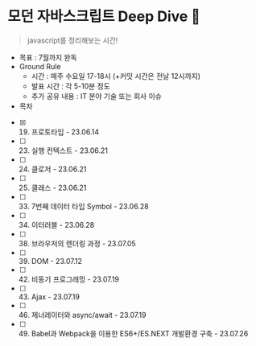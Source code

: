 # 모던 자바스크립트 Deep Dive 🌊
> javascript를 정리해보는 시간!

* 목표 : 7월까지 완독 
* Ground Rule
  * 시간 : 매주 수요일 17-18시 (+커밋 시간은 전날 12시까지) 
  * 발표 시간 : 각 5-10분 정도
  * 추가 공유 내용 : IT 분야 기술 또는 회사 이슈
* 목차
* [x] 19. 프로토타입 - 23.06.14
* [ ] 23. 실행 컨텍스트 - 23.06.21
* [ ] 24. 클로저 - 23.06.21
* [ ] 25. 클래스 - 23.06.21
* [ ] 33. 7번째 데이터 타입 Symbol - 23.06.28
* [ ] 34. 이터러블 - 23.06.28
* [ ] 38. 브라우저의 렌더링 과정 - 23.07.05
* [ ] 39. DOM - 23.07.12
* [ ] 42. 비동기 프로그래밍 - 23.07.19
* [ ] 43. Ajax - 23.07.19
* [ ] 46. 제너레이터와 async/await - 23.07.19
* [ ] 49. Babel과 Webpack을 이용한 ES6+/ES.NEXT 개발환경 구축 - 23.07.26
